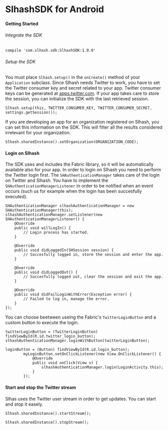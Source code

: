 # SlhashSDK for Android



#### Getting Started

###### Integrate the SDK

```
compile 'com.slhash.sdk:SlhashSDK:1.0.0'
```

###### Setup the SDK

You must place `Slhash.setup()` in the `onCreate()` method of your `Application` subclass. Since Slhash needs Twitter to work, you have to set the Twitter consumer key and secret related to your app. Twitter consumer keys can be generated at [apps.twitter.com](https://apps.twitter.com). If your app takes care to store the session, you can initialize the SDK with the last retrieved session.

```
Slhash.setup(this, TWITTER_CONSUMER_KEY, TWITTER_CONSUMER_SECRET, settings.getSession());
```

If you are developing an app for an organization registered on Slhash, you can set this information on the SDK. This will filter all the results considered irrelevant for your organization.

```
Slhash.sharedInstance().setOrganization(ORGANIZATION_CODE);
```
#### Login on Slhash

The SDK uses and includes the Fabric library, so it will be automatically available also for your app. In order to login on Slhash you need to perform the Twitter login first. The `SHAuthenticationManager` takes care of the login on Twitter and Slhash. You have to implement the `SHAuthenticationManagerListener` in order to be notified when an event occurs (such us for example when the login has been succesfully executed).

```
SHAuthenticationManager slhashAuthenticationManager = new SHAuthenticationManager(this);
slhashAuthenticationManager.setListener(new SHAuthenticationManagerListener() {
	@Override
	public void willLogIn() {
		// Login process has started.
	}

	@Override
	public void didLoggedIn(SHSession session) {
		// Succesfully logged in, store the session and enter the app.
	}

	@Override
	public void didLoggedOut() {
		// Succesfully logged out, clear the session and exit the app.
	}

	@Override
	public void didFailLoginWithError(Exception error) {
		// Failed to log in, manage the error.
	}
});
```

You can choose beetween useing the Fabric's `TwitterLoginButton` and a custom button to execute the login.

```
twitterLoginButton = (TwitterLoginButton) findViewById(R.id.twitter_login_button);
slhashAuthenticationManager.loginWithButton(twitterLoginButton);
```

```
loginButton = (Button) findViewById(R.id.login_button);
		myLoginButton.setOnClickListener(new View.OnClickListener() {
			@Override
			public void onClick(View v) {
				slhashAuthenticationManager.login(LoginActivity.this);
			}
		});
```

#### Start and stop the Twitter stream

Slhas uses the Twitter user stream in order to get updates. You can start and stop it easely.

```
Slhash.sharedInstance().startStream();
```

```
Slhash.sharedInstance().stopStream();
```

